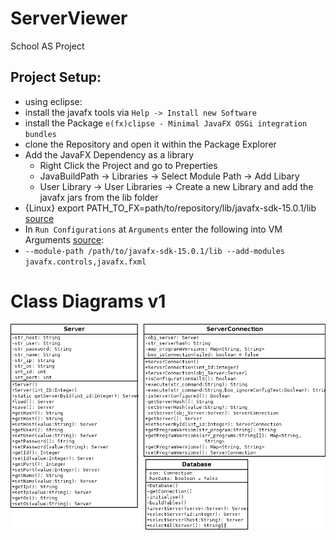 # ServerViewer
School AS Project

## Project Setup:

* using eclipse:
* install the javafx tools via `Help -> Install new Software`
* install the Package `e(fx)clipse - Minimal JavaFX OSGi integration bundles`
* clone the Repository and open it within the Package Explorer
* Add the JavaFX Dependency as a library
    * Right Click the Project and go to Preperties
    * JavaBuildPath -> Libraries -> Select Module Path -> Add Libary
    * User Library -> User Libraries -> Create a new Library and add the javafx jars from the lib folder
* {Linux} export PATH_TO_FX=path/to/repository/lib/javafx-sdk-15.0.1/lib [source](https://openjfx.io/openjfx-docs/#install-javafx)
* In `Run Configurations` at `Arguments` enter the following into VM Arguments [source](https://openjfx.io/openjfx-docs/#install-javafx):
* `--module-path /path/to/javafx-sdk-15.0.1/lib --add-modules javafx.controls,javafx.fxml`
  

# Class Diagrams v1
![dia](ServerViewer_diagrams_v1.png)
